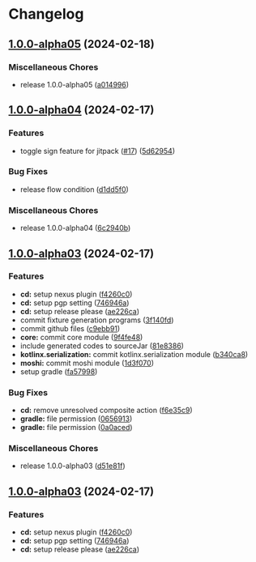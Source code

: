 # Changelog

## [1.0.0-alpha05](https://github.com/RyuNen344/WebAuthnKt/compare/1.0.0-alpha04...1.0.0-alpha05) (2024-02-18)


### Miscellaneous Chores

* release 1.0.0-alpha05 ([a014996](https://github.com/RyuNen344/WebAuthnKt/commit/a0149964950c390a4cd09fcfd2a1c1fae8589fa4))

## [1.0.0-alpha04](https://github.com/RyuNen344/WebAuthnKt/compare/1.0.0-alpha03...1.0.0-alpha04) (2024-02-17)


### Features

* toggle sign feature for jitpack ([#17](https://github.com/RyuNen344/WebAuthnKt/issues/17)) ([5d62954](https://github.com/RyuNen344/WebAuthnKt/commit/5d62954eb306b9e87f6c6b80f71e31d6d07adc81))


### Bug Fixes

* release flow condition ([d1dd5f0](https://github.com/RyuNen344/WebAuthnKt/commit/d1dd5f00bb9959124d61a3ff831c1b7d2916b7ea))


### Miscellaneous Chores

* release 1.0.0-alpha04 ([6c2940b](https://github.com/RyuNen344/WebAuthnKt/commit/6c2940b198f39cd2a8d18d097c0f1d32e4911ba8))

## [1.0.0-alpha03](https://github.com/RyuNen344/WebAuthnKt/compare/v1.0.0-alpha03...1.0.0-alpha03) (2024-02-17)


### Features

* **cd:** setup nexus plugin ([f4260c0](https://github.com/RyuNen344/WebAuthnKt/commit/f4260c05805230d310b6818585dd06381dff1c0b))
* **cd:** setup pgp setting ([746946a](https://github.com/RyuNen344/WebAuthnKt/commit/746946a013e948bd46a8af5c153eea622002a601))
* **cd:** setup release please ([ae226ca](https://github.com/RyuNen344/WebAuthnKt/commit/ae226ca632183cf90f2d2945727f1e97a83af897))
* commit fixture generation programs ([3f140fd](https://github.com/RyuNen344/WebAuthnKt/commit/3f140fd738f6e5ab80a6ea04b546d632014a2ef1))
* commit github files ([c9ebb91](https://github.com/RyuNen344/WebAuthnKt/commit/c9ebb91ed2c372162d2a200cd227d767a2557dad))
* **core:** commit core module ([9f4fe48](https://github.com/RyuNen344/WebAuthnKt/commit/9f4fe48803b26c6c4231a43dd4cec03ba007f359))
* include generated codes to sourceJar ([81e8386](https://github.com/RyuNen344/WebAuthnKt/commit/81e838681685ca43a1cd5a71baf4b1d65c0d7403))
* **kotlinx.serialization:** commit kotlinx.serialization module ([b340ca8](https://github.com/RyuNen344/WebAuthnKt/commit/b340ca86f7c3b999fe6dad51fd28adf06ae60da0))
* **moshi:** commit moshi module ([1d3f070](https://github.com/RyuNen344/WebAuthnKt/commit/1d3f0706391aff148bc0e8b7863c34c1fbcfe7d4))
* setup gradle ([fa57998](https://github.com/RyuNen344/WebAuthnKt/commit/fa57998a04fe0289148c1ada3d35e169a4089ce8))


### Bug Fixes

* **cd:** remove unresolved composite action ([f6e35c9](https://github.com/RyuNen344/WebAuthnKt/commit/f6e35c9dd4bdbbb49244c97fb5ead2b6d05307a0))
* **gradle:** file permission ([0656913](https://github.com/RyuNen344/WebAuthnKt/commit/06569131ab4cc9aeb05a29036cf876cb3a4655ee))
* **gradle:** file permission ([0a0aced](https://github.com/RyuNen344/WebAuthnKt/commit/0a0aced28bed687de37bd9b9eb436d987bf936c1))


### Miscellaneous Chores

* release 1.0.0-alpha03 ([d51e81f](https://github.com/RyuNen344/WebAuthnKt/commit/d51e81f1baef48ac339b8535187116ac6e036e30))

## [1.0.0-alpha03](https://github.com/RyuNen344/WebAuthnKt/compare/1.0.0-alpha02...1.0.0-alpha03) (2024-02-17)


### Features

* **cd:** setup nexus plugin ([f4260c0](https://github.com/RyuNen344/WebAuthnKt/commit/f4260c05805230d310b6818585dd06381dff1c0b))
* **cd:** setup pgp setting ([746946a](https://github.com/RyuNen344/WebAuthnKt/commit/746946a013e948bd46a8af5c153eea622002a601))
* **cd:** setup release please ([ae226ca](https://github.com/RyuNen344/WebAuthnKt/commit/ae226ca632183cf90f2d2945727f1e97a83af897))
